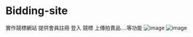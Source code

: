 # Bidding-site
實作競標網站   提供會員註冊  登入  競標  上傳拍賣品....等功能
![image](https://user-images.githubusercontent.com/76863233/225335819-48bd7e23-f4b5-4513-848b-d4a02aa8fe16.png)
![image](https://user-images.githubusercontent.com/76863233/225336089-ff339a49-bcda-40ba-9e76-7b1372df6001.png)

